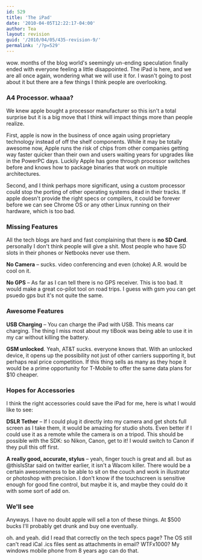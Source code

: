 ```yaml
---
id: 529
title: 'The iPad'
date: '2010-04-05T12:22:17-04:00'
author: Tea
layout: revision
guid: '/2010/04/05/435-revision-9/'
permalink: '/?p=529'
---
```


wow. months of the blog world's seemingly un-ending speculation finally ended with everyone feeling a little disappointed. The iPad is here, and we are all once again, wondering what we will use it for. I wasn't going to post about it but there are a few things I think people are overlooking.

### A4 Processor. whaaa?

We knew apple bought a processor manufacturer so this isn't a total surprise but it is a big move that I think will impact things more than people realize.

First, apple is now in the business of once again using proprietary technology instead of off the shelf components. While it may be totally awesome now, Apple runs the risk of chips from other companies getting way faster quicker than their own and users waiting years for upgrades like in the PowerPC days. Luckily Apple has gone through processor switches before and knows how to package binaries that work on multiple architectures.

Second, and I think perhaps more significant, using a custom processor could stop the porting of other operating systems dead in their tracks. If apple doesn't provide the right specs or compilers, it could be forever before we can see Chrome OS or any other Linux running on their hardware, which is too bad.

### Missing Features

All the tech blogs are hard and fast complaining that there is **no SD Card**. personally I don't think people will give a shit. Most people who have SD slots in their phones or Netbooks never use them.

**No Camera** – sucks. video conferencing and even (choke) A.R. would be cool on it.

**No GPS** – As far as I can tell there is no GPS receiver. This is too bad. It would make a great co-pilot tool on road trips. I guess with gsm you can get psuedo gps but it's not quite the same.

### Awesome Features

**USB Charging** – You can charge the iPad with USB. This means car charging. The thing I miss most about my tiBook was being able to use it in my car without killing the battery.

**GSM unlocked**. Yeah, AT&amp;T sucks. everyone knows that. With an unlocked device, it opens up the possibility not just of other carriers supporting it, but perhaps real price competition. If this thing sells as many as they hope it would be a prime opportunity for T-Mobile to offer the same data plans for $10 cheaper.

### Hopes for Accessories

I think the right accessories could save the iPad for me, here is what I would like to see:

**DSLR Tether** – If I could plug it directly into my camera and get shots full screen as I take them, it would be amazing for studio shots. Even better if I could use it as a remote while the camera is on a tripod. This should be possible with the SDK: so Nikon, Canon, get to it! I would switch to Canon if they pull this off first.

**A really good, accurate, stylus** – yeah, finger touch is great and all. but as @thisIsStar said on twitter earlier, it isn't a Wacom killer. There would be a certain awesomeness to be able to sit on the couch and work in illustrator or photoshop with precision. I don't know if the touchscreen is sensitive enough for good fine control, but maybe it is, and maybe they could do it with some sort of add on.

### We'll see

Anyways. I have no doubt apple will sell a ton of these things. At $500 bucks I'll probably get drunk and buy one eventually.

oh. and yeah. did I read that correctly on the tech specs page? The OS still can't read iCal .ics files sent as attachments in email? WTFx1000? My windows mobile phone from 8 years ago can do that.